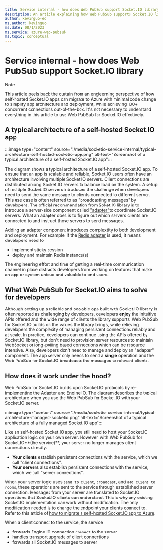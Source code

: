 ```yaml
---
title: Service internal - how does Web PubSub support Socket.IO library
description: An article explaining how Web PubSub supports Socket.IO library
author: kevinguo-ed
ms.author: kevinguo
ms.date: 08/1/2023
ms.service: azure-web-pubsub
ms.topic: conceptual
---
```


# Service internal - how does Web PubSub support Socket.IO library

> [!NOTE]
> This article peels back the curtain from an engieerning perspective of how self-hosted Socket.IO apps can migrate to Azure with minimal code change to simplify app architecture and deployment, while achieving 100+ concurrent connections out-of-the-box. It's not necessary to understand everything in this article to use Web PubSub for Socket.IO effectively. 

## A typical architecture of a self-hosted Socket.IO app
:::image type="content" source="./media/socketio-service-internal/typical-architecture-self-hosted-socketio-app.png" alt-text="Screenshot of a typical architecture of a self-hosted Socket.IO app":::

The diagram shows a typical architecture of a self-hosted Socket.IO app. To ensure that an app is scalable and reliable, Socket.IO users often have an architecture involving multiple Socket.IO servers. Client connections are distributed among Socket.IO servers to balance load on the system. A setup of multiple Socket.IO servers introduces the challenge when developers need to send the same message to clients connected to different server. This use case is often referred to as "broadcasting messages" by developers. The official recommendation from Soket.IO library is to introduce a server-side component called ["adapter"](https://socket.io/docs/v4/using-multiple-nodes/)to coordinate Socket.IO servers. What an adapter does is to figure out which servers clients are connected to and instruct those servers to send messages. 

Adding an adapter component introduces complextity to both development and deployment. For example, if the [Redis adapter](https://socket.io/docs/v4/redis-adapter/) is used, it means developers need to 
- implement sticky session
- deploy and maintain Redis instance(s)

The engineering effort and time of getting a real-time communication channel in place distracts developers from working on features that make an app or system unique and valuable to end users.

## What Web PubSub for Socket.IO aims to solve for developers
Although setting up a reliable and scalable app built with Socket.IO library is often reported as challenging by developers, developers **enjoy** the inituitive APIs offered and the wide range of clients the library supports. Web PubSub for Socket.IO builds on the values the library brings, while relieving developers the complexity of managing persistent connections reliably and at scale. In practice, developers can continue using the APIs offered by Socket.IO library, but don't need to provision server resources to maintain WebSocket or long-polling based connections which can be resource intensive. Also, developers don't need to manage and deploy an "adapter" component. The app server only needs to send a **single** operation and the Web PubSub for Socket.IO broadcasts the messages to relevant clients. 

## How does it work under the hood?
Web PubSub for Socket.IO builds upon Socket.IO protocols by re-implementing the Adapter and Engine.IO. The diagram describes the typical architecture when you use the Web PubSub for Socket.IO with your Socket.IO server.

:::image type="content" source="./media/socketio-service-internal/typical-architecture-managed-socketio.png" alt-text="Screenshot of a typical architecture of a fully managed Socket.IO app":::

Like an self-hosted Socket.IO app, you still need to host your Socket.IO application logic on your own server. However, with Web PubSub for Socket.IO**(the service)**, your server no longer manages client connections directly. 
- **Your clients** establish persistent connections with the service, which we call "client connections". 
- **Your servers** also establish persistent connections with the service, which we call "server connections". 

When your server logic uses `send to client`, `broadcast`, and `add client to rooms`, these operations are sent to the service through established server connection. Messages from your server are translated to Socket.IO operations that Socket.IO clients can understand. This is why any existing Socket.IO implementation can work without modification. The only modification needed is to change the endpoint your clients connect to. Refer to this article of [how to migrate a self-hosted Socket.IO app to Azure](./socketio-migrate-from-self-hosted.md).

When a client connect to the service, the service
- forwards Engine.IO connection `connect` to the server
- handles transport upgrade of client connections 
- forwards all Socket.IO messages to server

